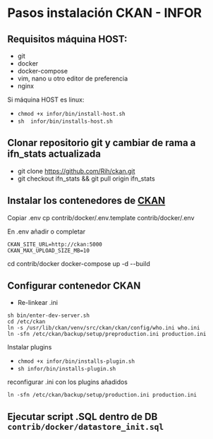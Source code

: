 # Pasos instalación CKAN - INFOR

## Requisitos máquina HOST:
- git
- docker
- docker-compose
- vim, nano u otro editor de preferencia
- nginx

Si máquina HOST es linux:
- ```chmod +x infor/bin/install-host.sh```
- ```sh  infor/bin/installs-host.sh ```

## Clonar repositorio git y cambiar de rama a ifn_stats actualizada
- git clone https://github.com/Rih/ckan.git
- git checkout ifn_stats && git pull origin ifn_stats

## Instalar los contenedores de [CKAN](https://docs.ckan.org/en/2.9/maintaining/installing/install-from-docker-compose.html)
Copiar .env
cp contrib/docker/.env.template contrib/docker/.env

En .env añadir o completar
```
CKAN_SITE_URL=http://ckan:5000
CKAN_MAX_UPLOAD_SIZE_MB=10
```
cd contrib/docker
docker-compose up -d --build

## Configurar contenedor CKAN
- Re-linkear .ini


```
sh bin/enter-dev-server.sh
cd /etc/ckan
ln -s /usr/lib/ckan/venv/src/ckan/ckan/config/who.ini who.ini
ln -sfn /etc/ckan/backup/setup/preproduction.ini production.ini
```

Instalar plugins
- ```chmod +x infor/bin/installs-plugin.sh```
- ```sh infor/bin/installs-plugin.sh```

reconfigurar .ini con los plugins añadidos

```ln -sfn /etc/ckan/backup/setup/production.ini production.ini```

## Ejecutar script .SQL dentro de DB ```contrib/docker/datastore_init.sql```
